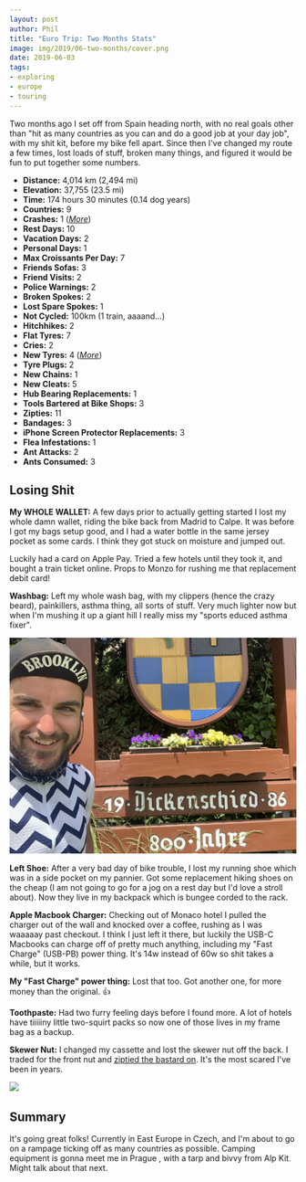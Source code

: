 ```yaml
---
layout: post
author: Phil
title: "Euro Trip: Two Months Stats"
image: img/2019/06-two-months/cover.png
date: 2019-06-03
tags:
- exploring
- europe
- touring
---
```


Two months ago I set off from Spain heading north, with no real goals other than
"hit as many countries as you can and do a good job at your day job", with my
shit kit, before my bike fell apart. Since then I've changed my route a few
times, lost loads of stuff, broken many things, and figured it would be fun to
put together some numbers.

- **Distance:** 4,014 km (2,494 mi)
- **Elevation:** 37,755 (23.5 mi)
- **Time:** 174 hours 30 minutes (0.14 dog years)
- **Countries:** 9
- **Crashes:** 1 ([_More_](/euro-trip-switzerland/))
- **Rest Days:** 10
- **Vacation Days:** 2
- **Personal Days:** 1
- **Max Croissants Per Day:** 7
- **Friends Sofas:** 3
- **Friend Visits:** 2
- **Police Warnings:** 2
- **Broken Spokes:** 2
- **Lost Spare Spokes:** 1
- **Not Cycled:** 100km (1 train, aaaand...)
- **Hitchhikes:** 2
- **Flat Tyres:** 7
- **Cries:** 2
- **New Tyres:** 4 ([_More_](/touring-tubeless/))
- **Tyre Plugs:** 2
- **New Chains:** 1
- **New Cleats:** 5
- **Hub Bearing Replacements:** 1
- **Tools Bartered at Bike Shops:** 3
- **Zipties:** 11
- **Bandages:** 3
- **iPhone Screen Protector Replacements:** 3
- **Flea Infestations:** 1
- **Ant Attacks:** 2
- **Ants Consumed:** 3

## Losing Shit

**My WHOLE WALLET:** A few days prior to actually getting started I lost my whole damn wallet, riding the bike back from Madrid to Calpe. It was before I got my bags setup good, and I had a water bottle in the same jersey pocket as some cards. I think they got stuck on moisture and jumped out.

Luckily had a card on Apple Pay. Tried a few hotels until they took it, and bought a train ticket online. Props to Monzo for rushing me that replacement debit card!

**Washbag:** Left my whole wash bag, with my clippers (hence the crazy beard), painkillers, asthma thing, all sorts of stuff. Very much lighter now but when I'm mushing it up a giant hill I really miss my "sports educed asthma fixer".

![](img/2019/06-two-months/dicken.jpg)

**Left Shoe:** After a very bad day of bike trouble, I lost my running shoe which was in a side pocket on my pannier. Got some replacement hiking shoes on the cheap (I am not going to go for a jog on a rest day but I'd love a stroll about). Now they live in my backpack which is bungee corded to the rack.

**Apple Macbook Charger:** Checking out of Monaco hotel I pulled the charger out of the wall and knocked over a coffee, rushing as I was waaaaay past checkout. I think I just left it there, but luckily the USB-C Macbooks can charge off of pretty much anything, including my "Fast Charge" (USB-PB) power thing. It's 14w instead of 60w so shit takes a while, but it works.

**My "Fast Charge" power thing:** Lost that too. Got another one, for more money than the original. 👍

**Toothpaste:** Had two furry feeling days before I found more. A lot of hotels have tiiiiiny little two-squirt packs so now one of those lives in my frame bag as a backup.

**Skewer Nut:** I changed my cassette and lost the skewer nut off the back. I traded for the front nut and [ziptied the bastard on](/euro-trip-losing-an-axel-nut/). It's the most scared I've been in years.

![](img/2019/05-gone-nuts/cover.jpg)

## Summary

It's going great folks! Currently in East Europe in Czech, and I'm about to go on a rampage ticking off as many countries as possible. Camping equipment is gonna meet me in Prague , with a tarp and bivvy from Alp Kit. Might talk about that next.
